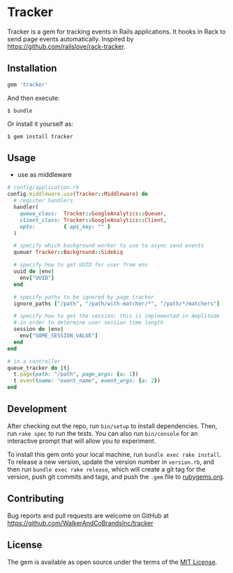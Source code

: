 # Tracker

Tracker is a gem for tracking events in Rails applications. It hooks in Rack to send page events automatically. Inspired by https://github.com/railslove/rack-tracker.

## Installation

```ruby
gem 'tracker'
```

And then execute:

    $ bundle

Or install it yourself as:

    $ gem install tracker

## Usage

* use as middleware

```ruby
# config/application.rb
config.middleware.use(Tracker::Middleware) do
  # register handlers
  handler(
    queue_class:  Tracker::GoogleAnalytics::Queuer,
    client_class: Tracker::GoogleAnalytics::Client,
    opts:         { api_key: "" }
  )

  # specify which background worker to use to async send events
  queuer Tracker::Background::Sidekiq

  # specify how to get UUID for user from env
  uuid do |env|
    env["UUID"]
  end

  # specify paths to be ignored by page tracker
  ignore_paths ["/path", "/path/with-matcher/*", "/path/*/matchers"]

  # specify how to get the session; this is implemented in Amplitude
  # in order to determine user session time length
  session do |env|
    env["SOME_SESSION_VALUE"]
  end
end

# in a controller
queue_tracker do |t|
  t.page(path: "/path", page_args: {a: 1})
  t.event(name: "event_name", event_args: {a: 2})
end
```

## Development

After checking out the repo, run `bin/setup` to install dependencies. Then, run `rake spec` to run the tests. You can also run `bin/console` for an interactive prompt that will allow you to experiment.

To install this gem onto your local machine, run `bundle exec rake install`. To release a new version, update the version number in `version.rb`, and then run `bundle exec rake release`, which will create a git tag for the version, push git commits and tags, and push the `.gem` file to [rubygems.org](https://rubygems.org).

## Contributing

Bug reports and pull requests are welcome on GitHub at https://github.com/WalkerAndCoBrandsInc/tracker

## License

The gem is available as open source under the terms of the [MIT License](http://opensource.org/licenses/MIT).
